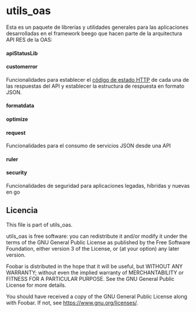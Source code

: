 # utils_oas

Esta es un paquete de librerías y utilidades generales para las aplicaciones desarrolladas en el framework beego que hacen parte de la arquitectura API RES de la OAS:



#### apiStatusLib

#### customerror
Funcionalidades para establecer el [código de estado HTTP](https://es.wikipedia.org/wiki/Anexo:C%C3%B3digos_de_estado_HTTP) de cada una de las respuestas del API  y establecer la estructura de respuesta en formato JSON.

#### formatdata

#### optimize

#### request
Funcionalidades para el consumo de servicios JSON desde una API

#### ruler

#### security
Funcionalidades de seguridad para aplicaciones legadas, híbridas y nuevas en go




## Licencia

This file is part of utils_oas.

utils_oas is free software: you can redistribute it and/or modify
it under the terms of the GNU General Public License as published by
the Free Software Foundation, either version 3 of the License, or
(at your option) any later version.

Foobar is distributed in the hope that it will be useful,
but WITHOUT ANY WARRANTY; without even the implied warranty of
MERCHANTABILITY or FITNESS FOR A PARTICULAR PURPOSE.  See the
GNU General Public License for more details.

You should have received a copy of the GNU General Public License
along with Foobar.  If not, see <https://www.gnu.org/licenses/>.
